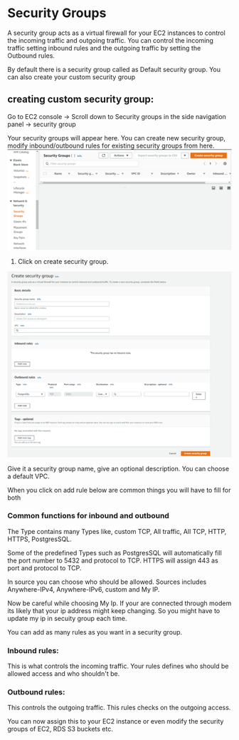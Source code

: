 # Security Groups

A security group acts as a virtual firewall for your EC2 instances to control the incoming traffic and outgoing traffic. You can control the incoming traffic setting inbound rules and the outgoing traffic by setting the Outbound rules.

By default there is a security group called as Default security group. You can also create your custom security group


## creating custom security group:

Go to EC2 console -> Scroll down to Security groups in the side navigation panel -> security group

Your security groups will appear here. You can create new security group, modify inbound/outbound rules for existing security groups from here.
![security group](images\security-groups\security_group.jpg)

1. Click on create security group.

![Create security group](images\security-groups\security-group-create.png)

Give it a security group name, give an optional description. You can choose a default VPC.

When you click on add rule below are common things you will have to fill for both

### Common functions for inbound and outbound
The Type contains many Types like, custom TCP, All traffic, All TCP, HTTP, HTTPS, PostgresSQL.

Some of the predefined Types such as PostgresSQL will automatically fill the port number to 5432 and protocol to TCP. HTTPS will assign 443 as port and protocol to TCP.

In source you can choose who should be allowed.
Sources includes Anywhere-IPv4, Anywhere-IPv6, custom and My IP.

Now be careful while choosing My Ip. If your are connected through modem its likely that your ip address might keep changing. So you might have to update my ip in secuity group each time.


You can add as many rules as you want in a security group.

### Inbound rules:

This is what controls the incoming traffic. Your rules defines who should be allowed access and who shouldn't be.

### Outbound rules:

This controls the outgoing traffic. This rules checks on the outgoing access.

You can now assign this to your EC2 instance or even modify the security groups of EC2, RDS S3 buckets etc.